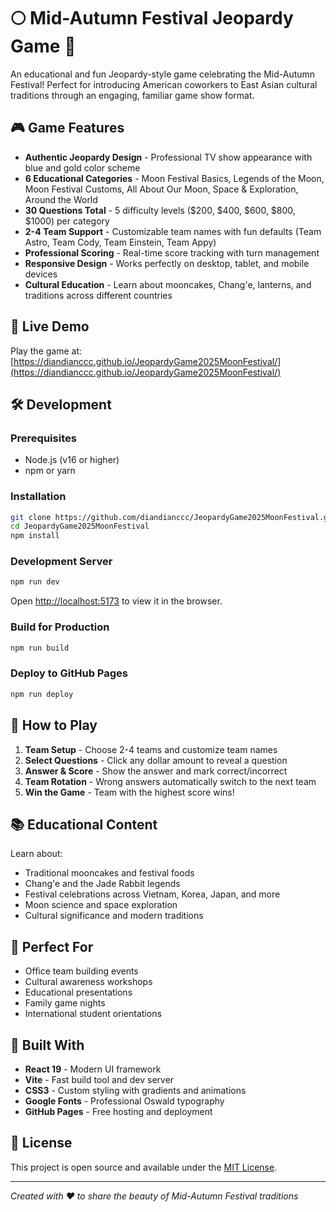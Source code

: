 # 🌕 Mid-Autumn Festival Jeopardy Game 🏮

An educational and fun Jeopardy-style game celebrating the Mid-Autumn Festival! Perfect for introducing American coworkers to East Asian cultural traditions through an engaging, familiar game show format.

## 🎮 Game Features

- **Authentic Jeopardy Design** - Professional TV show appearance with blue and gold color scheme
- **6 Educational Categories** - Moon Festival Basics, Legends of the Moon, Moon Festival Customs, All About Our Moon, Space & Exploration, Around the World
- **30 Questions Total** - 5 difficulty levels ($200, $400, $600, $800, $1000) per category
- **2-4 Team Support** - Customizable team names with fun defaults (Team Astro, Team Cody, Team Einstein, Team Appy)
- **Professional Scoring** - Real-time score tracking with turn management
- **Responsive Design** - Works perfectly on desktop, tablet, and mobile devices
- **Cultural Education** - Learn about mooncakes, Chang'e, lanterns, and traditions across different countries

## 🚀 Live Demo

Play the game at: [https://diandianccc.github.io/JeopardyGame2025MoonFestival/](https://diandianccc.github.io/JeopardyGame2025MoonFestival/)

## 🛠️ Development

### Prerequisites
- Node.js (v16 or higher)
- npm or yarn

### Installation
```bash
git clone https://github.com/diandianccc/JeopardyGame2025MoonFestival.git
cd JeopardyGame2025MoonFestival
npm install
```

### Development Server
```bash
npm run dev
```
Open [http://localhost:5173](http://localhost:5173) to view it in the browser.

### Build for Production
```bash
npm run build
```

### Deploy to GitHub Pages
```bash
npm run deploy
```

## 🎯 How to Play

1. **Team Setup** - Choose 2-4 teams and customize team names
2. **Select Questions** - Click any dollar amount to reveal a question
3. **Answer & Score** - Show the answer and mark correct/incorrect
4. **Team Rotation** - Wrong answers automatically switch to the next team
5. **Win the Game** - Team with the highest score wins!

## 📚 Educational Content

Learn about:
- Traditional mooncakes and festival foods
- Chang'e and the Jade Rabbit legends
- Festival celebrations across Vietnam, Korea, Japan, and more
- Moon science and space exploration
- Cultural significance and modern traditions

## 🌟 Perfect For

- Office team building events
- Cultural awareness workshops
- Educational presentations
- Family game nights
- International student orientations

## 🔧 Built With

- **React 19** - Modern UI framework
- **Vite** - Fast build tool and dev server
- **CSS3** - Custom styling with gradients and animations
- **Google Fonts** - Professional Oswald typography
- **GitHub Pages** - Free hosting and deployment

## 📄 License

This project is open source and available under the [MIT License](LICENSE).

---

*Created with ❤️ to share the beauty of Mid-Autumn Festival traditions*
